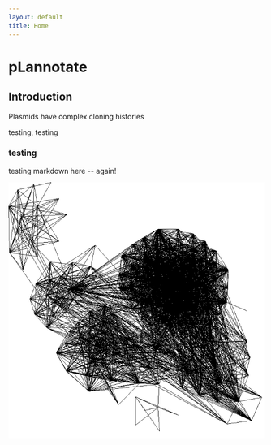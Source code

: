 ```yaml
---
layout: default
title: Home
---
```


# pLannotate

## Introduction

Plasmids have complex cloning histories

testing, testing

### testing
testing markdown here -- again!

<img src="images/Picture2.png" height="50%">
